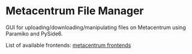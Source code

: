 # Metacentrum File Manager

GUI for uploading/downloading/manipulating files on Metacentrum using Paramiko and PySide6.

List of available frontends: [metacentrum frontends](https://docs.metacentrum.cz/en/docs/computing/infrastructure/frontends)
